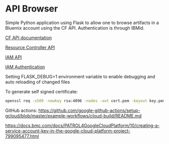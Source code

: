 # API Browser

Simple Python application using Flask to allow one to browse artifacts in a Bluemix account using the CF API. Authentication is through IBMid.


[CF API documentation](https://apidocs.cloudfoundry.org/)

[Resource Controller API](https://console.bluemix.net/apidocs/resource-controller)

[IAM API](https://cloud.ibm.com/apidocs/iam-identity-token-api)

[IAM Authentication](https://cloud.ibm.com/docs/iam/apikey_iamtoken.html#iamtoken_from_apikey)

Setting FLASK_DEBUG=1 environment variable to enable debugging and auto reloading of changed files

To generate self signed certificate:
```bash
openssl req -x509 -newkey rsa:4096 -nodes -out cert.pem -keyout key.pem -days 365
```

GitHub actions:
https://github.com/google-github-actions/setup-gcloud/blob/master/example-workflows/cloud-build/README.md

https://docs.bmc.com/docs/PATROL4GoogleCloudPlatform/10/creating-a-service-account-key-in-the-google-cloud-platform-project-799095477.html